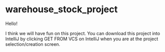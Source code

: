 # warehouse_stock_project

Hello!

I think we will have fun on this project. You can download this project into IntelliJ by clicking GET FROM VCS on IntelliJ when you are at the project selection/creation screen.
